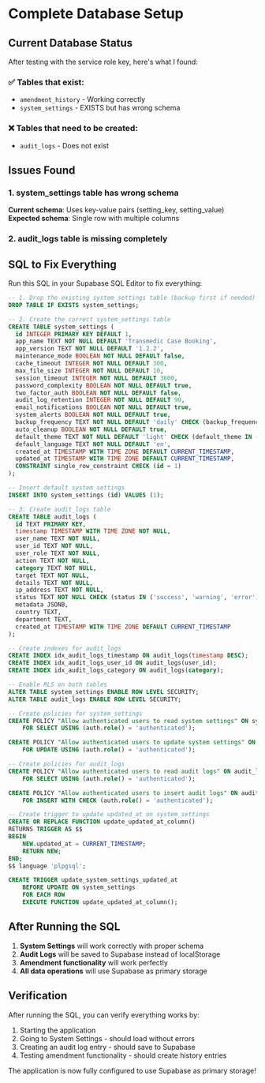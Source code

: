 # Complete Database Setup

## Current Database Status

After testing with the service role key, here's what I found:

### ✅ Tables that exist:
- `amendment_history` - Working correctly
- `system_settings` - EXISTS but has wrong schema

### ❌ Tables that need to be created:
- `audit_logs` - Does not exist

## Issues Found

### 1. system_settings table has wrong schema
**Current schema**: Uses key-value pairs (setting_key, setting_value)
**Expected schema**: Single row with multiple columns

### 2. audit_logs table is missing completely

## SQL to Fix Everything

Run this SQL in your Supabase SQL Editor to fix everything:

```sql
-- 1. Drop the existing system_settings table (backup first if needed)
DROP TABLE IF EXISTS system_settings;

-- 2. Create the correct system_settings table
CREATE TABLE system_settings (
  id INTEGER PRIMARY KEY DEFAULT 1,
  app_name TEXT NOT NULL DEFAULT 'Transmedic Case Booking',
  app_version TEXT NOT NULL DEFAULT '1.2.2',
  maintenance_mode BOOLEAN NOT NULL DEFAULT false,
  cache_timeout INTEGER NOT NULL DEFAULT 300,
  max_file_size INTEGER NOT NULL DEFAULT 10,
  session_timeout INTEGER NOT NULL DEFAULT 3600,
  password_complexity BOOLEAN NOT NULL DEFAULT true,
  two_factor_auth BOOLEAN NOT NULL DEFAULT false,
  audit_log_retention INTEGER NOT NULL DEFAULT 90,
  email_notifications BOOLEAN NOT NULL DEFAULT true,
  system_alerts BOOLEAN NOT NULL DEFAULT true,
  backup_frequency TEXT NOT NULL DEFAULT 'daily' CHECK (backup_frequency IN ('daily', 'weekly', 'monthly')),
  auto_cleanup BOOLEAN NOT NULL DEFAULT true,
  default_theme TEXT NOT NULL DEFAULT 'light' CHECK (default_theme IN ('light', 'dark', 'auto')),
  default_language TEXT NOT NULL DEFAULT 'en',
  created_at TIMESTAMP WITH TIME ZONE DEFAULT CURRENT_TIMESTAMP,
  updated_at TIMESTAMP WITH TIME ZONE DEFAULT CURRENT_TIMESTAMP,
  CONSTRAINT single_row_constraint CHECK (id = 1)
);

-- Insert default system settings
INSERT INTO system_settings (id) VALUES (1);

-- 3. Create audit_logs table
CREATE TABLE audit_logs (
  id TEXT PRIMARY KEY,
  timestamp TIMESTAMP WITH TIME ZONE NOT NULL,
  user_name TEXT NOT NULL,
  user_id TEXT NOT NULL,
  user_role TEXT NOT NULL,
  action TEXT NOT NULL,
  category TEXT NOT NULL,
  target TEXT NOT NULL,
  details TEXT NOT NULL,
  ip_address TEXT NOT NULL,
  status TEXT NOT NULL CHECK (status IN ('success', 'warning', 'error')),
  metadata JSONB,
  country TEXT,
  department TEXT,
  created_at TIMESTAMP WITH TIME ZONE DEFAULT CURRENT_TIMESTAMP
);

-- Create indexes for audit_logs
CREATE INDEX idx_audit_logs_timestamp ON audit_logs(timestamp DESC);
CREATE INDEX idx_audit_logs_user_id ON audit_logs(user_id);
CREATE INDEX idx_audit_logs_category ON audit_logs(category);

-- Enable RLS on both tables
ALTER TABLE system_settings ENABLE ROW LEVEL SECURITY;
ALTER TABLE audit_logs ENABLE ROW LEVEL SECURITY;

-- Create policies for system_settings
CREATE POLICY "Allow authenticated users to read system settings" ON system_settings
    FOR SELECT USING (auth.role() = 'authenticated');

CREATE POLICY "Allow authenticated users to update system settings" ON system_settings
    FOR UPDATE USING (auth.role() = 'authenticated');

-- Create policies for audit_logs
CREATE POLICY "Allow authenticated users to read audit logs" ON audit_logs
    FOR SELECT USING (auth.role() = 'authenticated');

CREATE POLICY "Allow authenticated users to insert audit logs" ON audit_logs
    FOR INSERT WITH CHECK (auth.role() = 'authenticated');

-- Create trigger to update updated_at on system_settings
CREATE OR REPLACE FUNCTION update_updated_at_column()
RETURNS TRIGGER AS $$
BEGIN
    NEW.updated_at = CURRENT_TIMESTAMP;
    RETURN NEW;
END;
$$ language 'plpgsql';

CREATE TRIGGER update_system_settings_updated_at 
    BEFORE UPDATE ON system_settings
    FOR EACH ROW 
    EXECUTE FUNCTION update_updated_at_column();
```

## After Running the SQL

1. **System Settings** will work correctly with proper schema
2. **Audit Logs** will be saved to Supabase instead of localStorage
3. **Amendment functionality** will work perfectly
4. **All data operations** will use Supabase as primary storage

## Verification

After running the SQL, you can verify everything works by:

1. Starting the application
2. Going to System Settings - should load without errors
3. Creating an audit log entry - should save to Supabase
4. Testing amendment functionality - should create history entries

The application is now fully configured to use Supabase as primary storage!